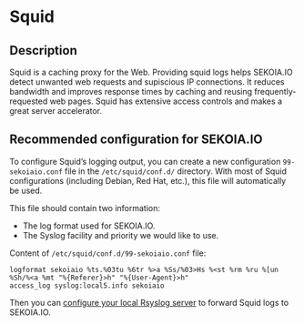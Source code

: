 # Squid

## Description

Squid is a caching proxy for the Web. Providing squid logs helps
SEKOIA.IO detect unwanted web requests and supiscious IP
connections. It reduces bandwidth and improves response times by
caching and reusing frequently-requested web pages. Squid has
extensive access controls and makes a great server accelerator.

## Recommended configuration for SEKOIA.IO

To configure Squid’s logging output, you can create a new
configuration `99-sekoiaio.conf` file in the `/etc/squid/conf.d/`
directory. With most of Squid configurations (including Debian, Red
Hat, etc.), this file will automatically be used.

This file should contain two information:

- The log format used for SEKOIA.IO.
- The Syslog facility and priority we would like to use.

Content of `/etc/squid/conf.d/99-sekoiaio.conf` file:

```
logformat sekoiaio %ts.%03tu %6tr %>a %Ss/%03>Hs %<st %rm %ru %[un %Sh/%<a %mt "%{Referer}>h" "%{User-Agent}>h"
access_log syslog:local5.info sekoiaio
```

Then you can [configure your local Rsyslog server][doc-squid-sekoiaio]
to forward Squid logs to SEKOIA.IO.

[doc-squid-sekoiaio]: https://docs.sekoia.io/integrations/squid/
